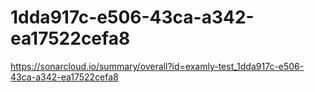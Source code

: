 # 1dda917c-e506-43ca-a342-ea17522cefa8
https://sonarcloud.io/summary/overall?id=examly-test_1dda917c-e506-43ca-a342-ea17522cefa8
